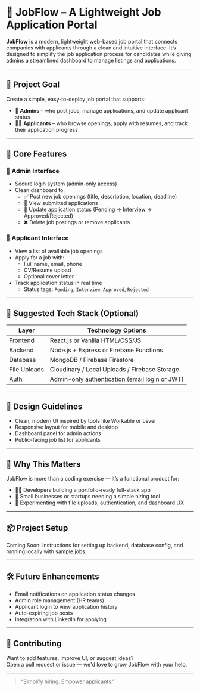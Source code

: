 # 💼 JobFlow – A Lightweight Job Application Portal

**JobFlow** is a modern, lightweight web-based job portal that connects companies with applicants through a clean and intuitive interface. It’s designed to simplify the job application process for candidates while giving admins a streamlined dashboard to manage listings and applications.

---

## 🚀 Project Goal

Create a simple, easy-to-deploy job portal that supports:

- 🎯 **Admins** – who post jobs, manage applications, and update applicant status
- 🙋‍♂️ **Applicants** – who browse openings, apply with resumes, and track their application progress

---

## 🧩 Core Features

### 🔐 Admin Interface

- Secure login system (admin-only access)
- Clean dashboard to:
  - ✅ Post new job openings (title, description, location, deadline)
  - 📝 View submitted applications
  - 🔄 Update application status (Pending → Interview → Approved/Rejected)
  - ❌ Delete job postings or remove applicants

### 👤 Applicant Interface

- View a list of available job openings
- Apply for a job with:
  - Full name, email, phone
  - CV/Resume upload
  - Optional cover letter
- Track application status in real time
  - Status tags: `Pending`, `Interview`, `Approved`, `Rejected`

---

## 🧪 Suggested Tech Stack (Optional)

| Layer     | Technology Options |
|-----------|--------------------|
| Frontend  | React.js or Vanilla HTML/CSS/JS |
| Backend   | Node.js + Express or Firebase Functions |
| Database  | MongoDB / Firebase Firestore |
| File Uploads | Cloudinary / Local Uploads / Firebase Storage |
| Auth      | Admin-only authentication (email login or JWT) |

---

## 🎨 Design Guidelines

- Clean, modern UI inspired by tools like Workable or Lever
- Responsive layout for mobile and desktop
- Dashboard panel for admin actions
- Public-facing job list for applicants

---

## 🔮 Why This Matters

JobFlow is more than a coding exercise — it’s a functional product for:

- 🧑‍💻 Developers building a portfolio-ready full-stack app
- 🏢 Small businesses or startups needing a simple hiring tool
- 🧪 Experimenting with file uploads, authentication, and dashboard UX

---

## 📦 Project Setup

Coming Soon: Instructions for setting up backend, database config, and running locally with sample jobs.

---

## 🛠️ Future Enhancements

- Email notifications on application status changes
- Admin role management (HR teams)
- Applicant login to view application history
- Auto-expiring job posts
- Integration with LinkedIn for applying

---

## 🤝 Contributing

Want to add features, improve UI, or suggest ideas?  
Open a pull request or issue — we'd love to grow JobFlow with your help.

---

> “Simplify hiring. Empower applicants.”


